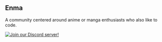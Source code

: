 <div align="left">

## Enma
A community centered around anime or manga enthusiasts who also like to code.

<a href="http://discord.gg/StwWvFDYrP">
  <img src="https://invidget.switchblade.xyz/StwWvFDYrP" alt="Join our Discord server!">
</a>

</div>
